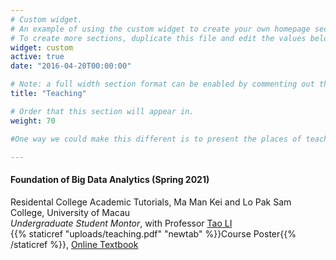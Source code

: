 ```yaml
---
# Custom widget.
# An example of using the custom widget to create your own homepage section.
# To create more sections, duplicate this file and edit the values below as desired.
widget: custom
active: true
date: "2016-04-20T00:00:00"

# Note: a full width section format can be enabled by commenting out the `title` and `subtitle` with a `#`.
title: "Teaching"

# Order that this section will appear in.
weight: 70

#One way we could make this different is to present the places of teaching as a smaller list with a click through to course descriptions and why we were teaching at that location. More in line with the project presentation line of reasoning. If we did each teaching engagement independently like a talk, and then aggregate them, then we could use schema.org metadata to describe each teaching engagement.

---
```

#### Foundation of Big Data Analytics (Spring 2021) ####
Residental College Academic Tutorials, Ma Man Kei and Lo Pak Sam College, University of Macau <br>
_Undergraduate Student Montor_, with Professor [Tao LI](https://www.um.edu.mo/fss/pa/about_us/staff/TaoLi.html) <br>
{{% staticref "uploads/teaching.pdf" "newtab" %}}Course Poster{{% /staticref %}}, [Online Textbook](https://r4ds.had.co.nz)

